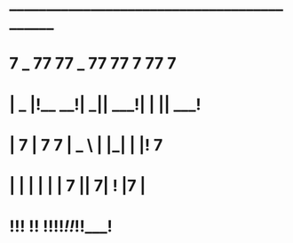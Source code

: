 # ___________________________________________
# 7  _  77      77  _  77     77  7  77     7
# |  _  |!__  __!|    _||  ___!|  |  ||  ___!
# |  7  |  7  7  |  _ \ |  __|_|  |  |!__   7
# |  |  |  |  |  |  7  ||     7|  !  |7     |
# !__!__!  !__!  !__!__!!_____!!_____!!_____!


